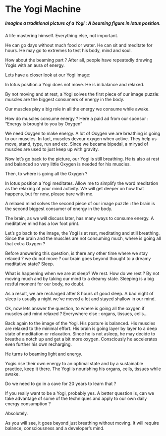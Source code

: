 # The Yogi Machine

##### Imagine a traditional picture of a Yogi : A beaming figure in lotus position. 

A life mastering himself. Everything else, not important. 

He can go days without much food or water. He can sit and meditate for hours. He may go to extremes to test his body, mind and soul. 

How about the beaming part ? After all, people have repeatedly drawing Yogis with an aura of energy. 

Lets have a closer look at our Yogi image:

In lotus position a Yogi does not move. He is in balance and relaxed. 

By not moving and at rest, a Yogi solves the first piece of our image puzzle: muscles are the biggest consumers of energy in the body. 

Our muscles play a big role in all the energy we consume while awake. 

How do muscles consume energy ? 
Here a paid ad from our sponsor : “Energy is brought to you by Oxygen” 

We need Oxygen to make energy. A lot of Oxygen we are breathing is going to our muscles. In fact, muscles devour oxygen when active. They help us move, stand, type, run and etc. Since we became bipedal, a miryad of muscles are used to just keep up with gravity. 

Now let’s go back to the picture, our Yogi is still breathing. He is also at rest and balanced so very little Oxygen is needed for his muscles. 

Then, to where is going all the Oxygen ?

In lotus position a Yogi meditates. Allow me to simplify the word meditation as the relaxing of your mind activity. We will get deeper on how that happens, but for now, please bare with me. 

A relaxed mind solves the second piece of our image puzzle : the brain is the second biggest consumer of energy in the body. 

The brain, as we will discuss later, has many ways to consume energy. A meditative mind has a low foot print. 

Let’s go back to the image, the Yogi is at rest, meditating and still breathing. Since the brain and the muscles are not consuming much, where is going all that extra Oxygen ?

Before answering this question, is there any other time where we stay relaxed ? we do not move ? our brain goes beyond thought to a dreamy meditative state? 
Sleep. 

What is happening when we are at sleep? We rest. How do we rest ? By not moving much and by taking our mind to a dreamy state. Sleeping is a big restful moment for our body, no doubt. 

As a result, we are recharged after 8 hours of good sleep. A bad night of sleep is usually a night we've moved a lot and stayed shallow in our mind. 

Ok, now lets answer the question, to where is going all the oxygen if muscles and mind relaxed ? Everywhere else : organs, tissues, cells…

Back again to the image of the Yogi. His posture is balanced. His muscles are relaxed to the minimal effort. His brain is going layer by layer to a deep state of meditation or relaxation. Since he is not asleep, he may decide to breathe a notch up and get a bit more oxygen. Consciously he accelerates even further his own recharging.  

He turns to beaming light and energy. 

Yogis rise their own energy to an optimal state and by a sustainable practice, keep it there. The Yogi is nourishing his organs, cells, tissues while awake. 

Do we need to go in a cave for 20 years to learn that ? 

If you really want to be a Yogi, probably yes. A better question is, can we take advantage of some of the techniques and apply to our own daily energy consumption ? 

Absolutely. 

As you will see, it goes beyond just breathing without moving. It will require balance, consciousness and a developer’s mind. 
